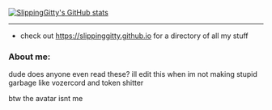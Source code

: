 [![SlippingGitty's GitHub stats](https://github-readme-stats.vercel.app/api?username=slippinggitty&theme=dark&show_icons=true)](https://github.com/anuraghazra/github-readme-stats)


____
    
* check out https://slippinggitty.github.io for a directory of all my stuff


### About me:
dude does anyone even read these? ill edit this when im not making stupid garbage like vozercord and token shitter

btw the avatar isnt me


